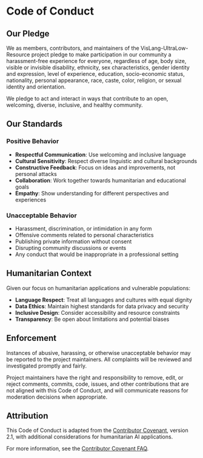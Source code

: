 # Code of Conduct

## Our Pledge

We as members, contributors, and maintainers of the VisLang-UltraLow-Resource project pledge to make participation in our community a harassment-free experience for everyone, regardless of age, body size, visible or invisible disability, ethnicity, sex characteristics, gender identity and expression, level of experience, education, socio-economic status, nationality, personal appearance, race, caste, color, religion, or sexual identity and orientation.

We pledge to act and interact in ways that contribute to an open, welcoming, diverse, inclusive, and healthy community.

## Our Standards

### Positive Behavior
- **Respectful Communication**: Use welcoming and inclusive language
- **Cultural Sensitivity**: Respect diverse linguistic and cultural backgrounds
- **Constructive Feedback**: Focus on ideas and improvements, not personal attacks
- **Collaboration**: Work together towards humanitarian and educational goals
- **Empathy**: Show understanding for different perspectives and experiences

### Unacceptable Behavior
- Harassment, discrimination, or intimidation in any form
- Offensive comments related to personal characteristics
- Publishing private information without consent
- Disrupting community discussions or events
- Any conduct that would be inappropriate in a professional setting

## Humanitarian Context

Given our focus on humanitarian applications and vulnerable populations:

- **Language Respect**: Treat all languages and cultures with equal dignity
- **Data Ethics**: Maintain highest standards for data privacy and security  
- **Inclusive Design**: Consider accessibility and resource constraints
- **Transparency**: Be open about limitations and potential biases

## Enforcement

Instances of abusive, harassing, or otherwise unacceptable behavior may be reported to the project maintainers. All complaints will be reviewed and investigated promptly and fairly.

Project maintainers have the right and responsibility to remove, edit, or reject comments, commits, code, issues, and other contributions that are not aligned with this Code of Conduct, and will communicate reasons for moderation decisions when appropriate.

## Attribution

This Code of Conduct is adapted from the [Contributor Covenant](https://www.contributor-covenant.org/), version 2.1, with additional considerations for humanitarian AI applications.

For more information, see the [Contributor Covenant FAQ](https://www.contributor-covenant.org/faq).